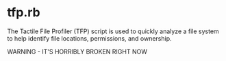 # tfp.rb

The Tactile File Profiler (TFP) script is used to quickly analyze a file system to help identify file locations, permissions, and ownership.

WARNING - IT'S HORRIBLY BROKEN RIGHT NOW
